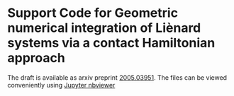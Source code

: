 # Support Code for Geometric numerical integration of Liènard systems via a contact Hamiltonian approach

The draft is available as arxiv preprint [2005.03951](https://arxiv.org/abs/2005.03951). 
The files can be viewed conveniently using [Jupyter nbviewer](https://nbviewer.jupyter.org/github/fzadra/VanDerPolContact/)
